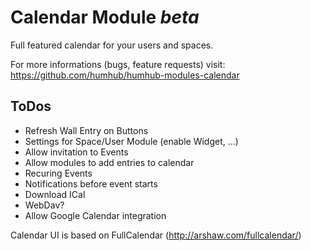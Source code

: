 Calendar Module *beta*
======================

Full featured calendar for your users and spaces.

For more informations (bugs, feature requests) visit:
<https://github.com/humhub/humhub-modules-calendar>


## ToDos
- Refresh Wall Entry on Buttons
- Settings for Space/User Module (enable Widget, ...)
- Allow invitation to Events
- Allow modules to add entries to calendar
- Recuring Events
- Notifications before event starts
- Download ICal 
- WebDav?
- Allow Google Calendar integration


Calendar UI is based on FullCalendar (http://arshaw.com/fullcalendar/)
